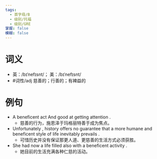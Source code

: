 ```yaml
---
tags:
  - 首字母/B
  - 级别/托福
  - 级别/GRE
掌握: false
模糊: false
---
```

# 词义
- 英：/bɪˈnefɪsnt/； 美：/bɪˈnefɪsnt/
- #词性/adj  慈善的；行善的；有裨益的
# 例句
- A beneficent act And good at getting attention .
	- 慈善的行为，施恩泽于玛格丽特善于成为焦点。
- Unfortunately , history offers no guarantee that a more humane and beneficent style of life inevitably prevails .
	- 可惜历史并没有保证那更人道、更慈善的生活方式必须获胜。
- She had now a life filled also with a beneficent activity .
	- 她目前的生活充满各种仁慈的活动。
